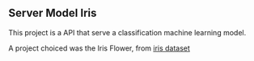 ## Server Model Iris

This project is a API that serve a classification machine learning model.

A project choiced was the Iris Flower, from [iris dataset](https://en.wikipedia.org/wiki/Iris_flower_data_set) 